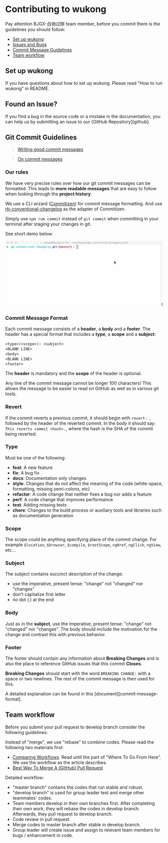 # Contributing to wukong

Pay attention BJGX-白驹过隙 team member, before you commit there is the guidelines you should follow:

 - [Set up wukong](#setup)
 - [Issues and Bugs](#issue)
 - [Commit Message Guidelines](#commit)
 - [Team workflow](#workflow)


## <a name="setup"></a> Set up wukong

If you have questions about how to set up wukong. Please read "How to run wukong" in README. 

## <a name="issue"></a> Found an Issue?
If you find a bug in the source code or a mistake in the documentation, you can help us by
submitting an issue to our [GitHub Repository][github]. 

## <a name="commit"></a> Git Commit Guidelines

> [Writing good commit messages](https://github.com/erlang/otp/wiki/Writing-good-commit-messages)

> [On commit messages](http://who-t.blogspot.com/2009/12/on-commit-messages.html)

### Our rules

We have very precise rules over how our git commit messages can be formatted.  This leads to **more
readable messages** that are easy to follow when looking through the **project history**.

We use a CLI wizard ([Commitizen](https://github.com/commitizen/cz-cli)) for commit message formatting. 
And use [rb-conventional-changelog](https://www.npmjs.com/package/rb-conventional-changelog) as the adapter of Commitizen. 

Simply use ` npm rum commit ` instead of ` git commit ` when committing in your terminal after staging your changes in git.

See short demo below:

![Demo](public/images/contributing/commitizen-demo.gif)

### Commit Message Format
Each commit message consists of a **header**, a **body** and a **footer**.  The header has a special
format that includes a **type**, a **scope** and a **subject**:

```
<type>(<scope>): <subject>
<BLANK LINE>
<body>
<BLANK LINE>
<footer>
```

The **header** is mandatory and the **scope** of the header is optional.

Any line of the commit message cannot be longer 100 characters! This allows the message to be easier
to read on GitHub as well as in various git tools.

### Revert
If the commit reverts a previous commit, it should begin with `revert: `, followed by the header of the reverted commit. In the body it should say: `This reverts commit <hash>.`, where the hash is the SHA of the commit being reverted.

### Type
Must be one of the following:

* **feat**: A new feature
* **fix**: A bug fix
* **docs**: Documentation only changes
* **style**: Changes that do not affect the meaning of the code (white-space, formatting, missing
  semi-colons, etc)
* **refactor**: A code change that neither fixes a bug nor adds a feature
* **perf**: A code change that improves performance
* **test**: Adding missing tests
* **chore**: Changes to the build process or auxiliary tools and libraries such as documentation
  generation

### Scope
The scope could be anything specifying place of the commit change. For example `$location`,
`$browser`, `$compile`, `$rootScope`, `ngHref`, `ngClick`, `ngView`, etc...

### Subject
The subject contains succinct description of the change:

* use the imperative, present tense: "change" not "changed" nor "changes"
* don't capitalize first letter
* no dot (.) at the end

### Body
Just as in the **subject**, use the imperative, present tense: "change" not "changed" nor "changes".
The body should include the motivation for the change and contrast this with previous behavior.

### Footer
The footer should contain any information about **Breaking Changes** and is also the place to
reference GitHub issues that this commit **Closes**.

**Breaking Changes** should start with the word `BREAKING CHANGE:` with a space or two newlines. The rest of the commit message is then used for this.

A detailed explanation can be found in this [document][commit-message-format].

## <a name="workflow"></a> Team workflow

Before you submit your pull request to develop branch consider the following guidelines:

Instead of "merge", we use "rebase" to combine codes. Please read the following two materials first:

* [Comparing Workflows](https://www.atlassian.com/git/tutorials/comparing-workflows/centralized-workflow). Read until the part of "Where To Go From Here". We use the workflow as the article describes.
* [Best Way To Merge A (GitHub) Pull Request](http://blog.differential.com/best-way-to-merge-a-github-pull-request/)

Detailed workflow:

* "master branch" contains the codes that run stable and robust.
* "develop branch" is used for group leader test and merge other teammates' codes.
* Team members develop in their own branches first. After completing their own work, they will rebase the codes in develop branch. Afterwards, they pull request to develop branch.
* Code review in pull request.
* Merge codes to master branch after stable in develop branch.
* Group leader will create issue and assign to relevant team members for bugs / enhancement in code.
